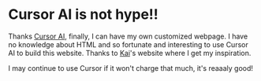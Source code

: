 # Cursor AI is not hype!!

Thanks [Cursor AI](https://www.cursor.com/), finally, I can have my own customized webpage. I have no knowledge about HTML and so fortunate and interesting to use Cursor AI to build this website. Thanks to [Kai](https://drogozhang.github.io/)'s website where I get my inspiration.

I may continue to use Cursor if it won't charge that much, it's reaaaly good!